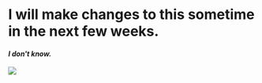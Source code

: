 # I will make changes to this sometime in the next few weeks.
#### *I don't know.*

<img src="https://discordapp.com/api/guilds/333211307635507201/widget.json?style=shield">
